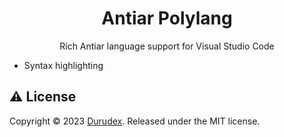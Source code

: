 <h1 align="center">Antiar Polylang</h1>

<p align="center">
    Rich Antiar language support for Visual Studio Code
</p>

- Syntax highlighting

## ⚠️ License

Copyright © 2023 [Durudex](https://github.com/durudex). Released under the MIT license.
